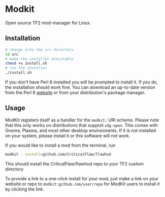 # Modkit
Open source TF2 mod-manager for Linux.

## Installation
```sh
# change into the src directory
cd src
# make the installer executable
chmod +x install.sh
# run the installer
./install.sh
```
If you don't have Perl 6 installed you will be prompted to install it. 
If you do, the installation should work fine.
You can download an up-to-date version from the Perl 6 [website](https://perl6.org/downloads/)
or from your distribution's package manager.

## Usage
ModKit registers itself as a handler for the `modkit:` URI scheme. Please note
that this only works on distributions that supprot `xdg-open`. This comes with
Gnome, Plasma, and most other desktop environments. If it is not installed
on your system, please install it or this software will not work. 

If you would like to install a mod from the terminal, run 
```sh
modkit --install=github.com/CriticalFlaw/flawhud
```
This should install the CriticalFlaw/flawhud repo to your TF2 custom directory

To provide a link to a one-click install for your mod, just make a link
on your website or repo to `modkit:github.com/user/repo` for ModKit
users to install it by clicking the link. 
